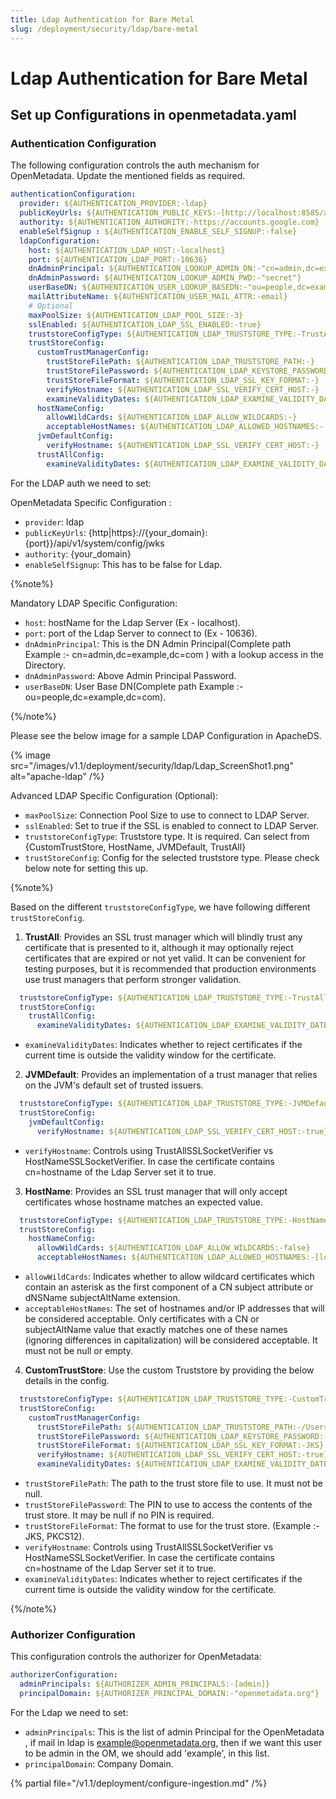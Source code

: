```yaml
---
title: Ldap Authentication for Bare Metal
slug: /deployment/security/ldap/bare-metal
---
```


# Ldap Authentication for Bare Metal

## Set up Configurations in openmetadata.yaml

### Authentication Configuration

The following configuration controls the auth mechanism for OpenMetadata. Update the mentioned fields as required.

```yaml
authenticationConfiguration:
  provider: ${AUTHENTICATION_PROVIDER:-ldap}
  publicKeyUrls: ${AUTHENTICATION_PUBLIC_KEYS:-[http://localhost:8585/api/v1/system/config/jwks]}
  authority: ${AUTHENTICATION_AUTHORITY:-https://accounts.google.com}
  enableSelfSignup : ${AUTHENTICATION_ENABLE_SELF_SIGNUP:-false}
  ldapConfiguration:
    host: ${AUTHENTICATION_LDAP_HOST:-localhost}
    port: ${AUTHENTICATION_LDAP_PORT:-10636}
    dnAdminPrincipal: ${AUTHENTICATION_LOOKUP_ADMIN_DN:-"cn=admin,dc=example,dc=com"}
    dnAdminPassword: ${AUTHENTICATION_LOOKUP_ADMIN_PWD:-"secret"}
    userBaseDN: ${AUTHENTICATION_USER_LOOKUP_BASEDN:-"ou=people,dc=example,dc=com"}
    mailAttributeName: ${AUTHENTICATION_USER_MAIL_ATTR:-email}
    # Optional
    maxPoolSize: ${AUTHENTICATION_LDAP_POOL_SIZE:-3}
    sslEnabled: ${AUTHENTICATION_LDAP_SSL_ENABLED:-true}
    truststoreConfigType: ${AUTHENTICATION_LDAP_TRUSTSTORE_TYPE:-TrustAll} # {CustomTrustStore, HostName, JVMDefault, TrustAll}
    trustStoreConfig:
      customTrustManagerConfig:
        trustStoreFilePath: ${AUTHENTICATION_LDAP_TRUSTSTORE_PATH:-}
        trustStoreFilePassword: ${AUTHENTICATION_LDAP_KEYSTORE_PASSWORD:-}
        trustStoreFileFormat: ${AUTHENTICATION_LDAP_SSL_KEY_FORMAT:-}
        verifyHostname: ${AUTHENTICATION_LDAP_SSL_VERIFY_CERT_HOST:-}
        examineValidityDates: ${AUTHENTICATION_LDAP_EXAMINE_VALIDITY_DATES:-}
      hostNameConfig:
        allowWildCards: ${AUTHENTICATION_LDAP_ALLOW_WILDCARDS:-}
        acceptableHostNames: ${AUTHENTICATION_LDAP_ALLOWED_HOSTNAMES:-[]}
      jvmDefaultConfig:
        verifyHostname: ${AUTHENTICATION_LDAP_SSL_VERIFY_CERT_HOST:-}
      trustAllConfig:
        examineValidityDates: ${AUTHENTICATION_LDAP_EXAMINE_VALIDITY_DATES:-true}
```

For the LDAP auth we need to set:

OpenMetadata Specific Configuration :

- `provider`: ldap
- `publicKeyUrls`: {http|https}://{your_domain}:{port}}/api/v1/system/config/jwks
- `authority`: {your_domain}
- `enableSelfSignup`: This has to be false for Ldap.

{%note%}

Mandatory LDAP Specific Configuration:

- `host`: hostName for the Ldap Server (Ex - localhost).
- `port`: port of the Ldap Server to connect to (Ex - 10636).
- `dnAdminPrincipal`: This is the DN Admin Principal(Complete path Example :- cn=admin,dc=example,dc=com ) with a lookup access in the Directory.
- `dnAdminPassword`: Above Admin Principal Password.
- `userBaseDN`: User Base DN(Complete path Example :- ou=people,dc=example,dc=com).

{%/note%}

Please see the below image for a sample LDAP Configuration in ApacheDS.

{% image src="/images/v1.1/deployment/security/ldap/Ldap_ScreenShot1.png" alt="apache-ldap" /%}

Advanced LDAP Specific Configuration (Optional):

- `maxPoolSize`: Connection Pool Size to use to connect to LDAP Server.
- `sslEnabled`: Set to true if the SSL is enabled to connect to LDAP Server.
- `truststoreConfigType`: Truststore type. It is required. Can select from {CustomTrustStore, HostName, JVMDefault, TrustAll}
- `trustStoreConfig`: Config for the selected truststore type. Please check below note for setting this up.

{%note%}

Based on the different `truststoreConfigType`, we have following different `trustStoreConfig`.

1. **TrustAll**: Provides an SSL trust manager which will blindly trust any certificate that is presented to it, although it may optionally reject certificates that are expired or not yet valid. It can be convenient for testing purposes, but it is recommended that production environments use trust managers that perform stronger validation.

```yaml
  truststoreConfigType: ${AUTHENTICATION_LDAP_TRUSTSTORE_TYPE:-TrustAll}
  trustStoreConfig:
    trustAllConfig:
      examineValidityDates: ${AUTHENTICATION_LDAP_EXAMINE_VALIDITY_DATES:-true}
```

- `examineValidityDates`: Indicates whether to reject certificates if the current time is outside the validity window for the certificate.

2. **JVMDefault**: Provides an implementation of a trust manager that relies on the JVM's default set of trusted issuers.

```yaml
  truststoreConfigType: ${AUTHENTICATION_LDAP_TRUSTSTORE_TYPE:-JVMDefault}
  trustStoreConfig:
    jvmDefaultConfig:
      verifyHostname: ${AUTHENTICATION_LDAP_SSL_VERIFY_CERT_HOST:-true}
```

- `verifyHostname`: Controls using TrustAllSSLSocketVerifier vs HostNameSSLSocketVerifier. In case the certificate contains cn=hostname of the Ldap Server set it to true.

3. **HostName**: Provides an SSL trust manager that will only accept certificates whose hostname matches an expected value.

```yaml
  truststoreConfigType: ${AUTHENTICATION_LDAP_TRUSTSTORE_TYPE:-HostName}
  trustStoreConfig:
    hostNameConfig:
      allowWildCards: ${AUTHENTICATION_LDAP_ALLOW_WILDCARDS:-false}
      acceptableHostNames: ${AUTHENTICATION_LDAP_ALLOWED_HOSTNAMES:-[localhost]}
```

- `allowWildCards`: Indicates whether to allow wildcard certificates which contain an asterisk as the first component of a CN subject attribute or dNSName subjectAltName extension.
- `acceptableHostNames`: The set of hostnames and/or IP addresses that will be considered acceptable. Only certificates with a CN or subjectAltName value that exactly matches one of these names (ignoring differences in capitalization) will be considered acceptable. It must not be null or empty.

4. **CustomTrustStore**: Use the custom Truststore by providing the below details in the config.

```yaml
  truststoreConfigType: ${AUTHENTICATION_LDAP_TRUSTSTORE_TYPE:-CustomTrustStore}
  trustStoreConfig:
    customTrustManagerConfig:
      trustStoreFilePath: ${AUTHENTICATION_LDAP_TRUSTSTORE_PATH:-/Users/parthpanchal/trusted.ks}
      trustStoreFilePassword: ${AUTHENTICATION_LDAP_KEYSTORE_PASSWORD:-secret}
      trustStoreFileFormat: ${AUTHENTICATION_LDAP_SSL_KEY_FORMAT:-JKS}
      verifyHostname: ${AUTHENTICATION_LDAP_SSL_VERIFY_CERT_HOST:-true}
      examineValidityDates: ${AUTHENTICATION_LDAP_EXAMINE_VALIDITY_DATES:-true}
```

- `trustStoreFilePath`: The path to the trust store file to use. It must not be null.
- `trustStoreFilePassword`: The PIN to use to access the contents of the trust store. It may be null if no PIN is required.
- `trustStoreFileFormat`: The format to use for the trust store. (Example :- JKS, PKCS12).
- `verifyHostname`: Controls using TrustAllSSLSocketVerifier vs HostNameSSLSocketVerifier. In case the certificate contains cn=hostname of the Ldap Server set it to true.
- `examineValidityDates`: Indicates whether to reject certificates if the current time is outside the validity window for the certificate.

{%/note%}

### Authorizer Configuration

This configuration controls the authorizer for OpenMetadata:

```yaml
authorizerConfiguration:
  adminPrincipals: ${AUTHORIZER_ADMIN_PRINCIPALS:-[admin]}
  principalDomain: ${AUTHORIZER_PRINCIPAL_DOMAIN:-"openmetadata.org"}
```

For the Ldap we need to set:

- `adminPrincipals`: This is the list of admin Principal for the OpenMetadata , if mail in ldap is example@openmetadata.org, then if we want this user to be admin in the OM, we should add 'example', in this list.
- `principalDomain`: Company Domain.

{% partial file="/v1.1/deployment/configure-ingestion.md" /%}
